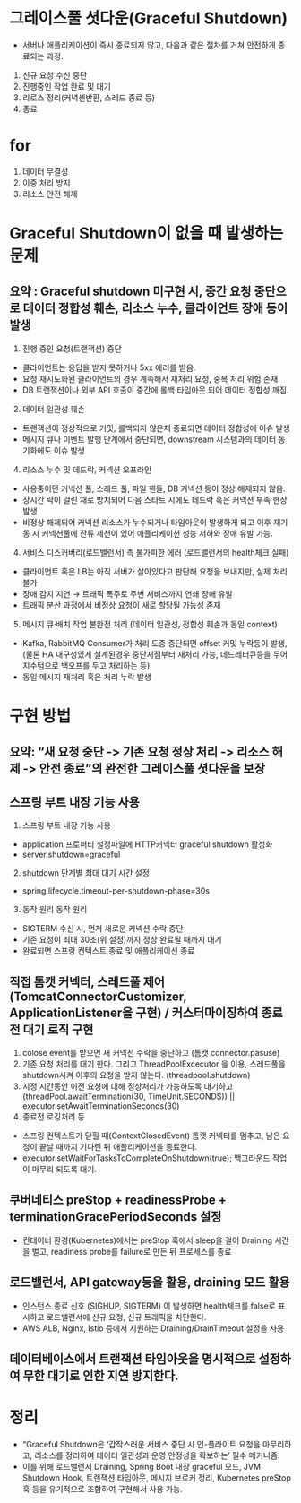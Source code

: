 # 그레이스풀 셧다운(Graceful Shutdown)
- 서버나 애플리케이션이 즉시 종료되지 않고, 다음과 같은 절차를 거쳐 안전하게 종료되는 과정.

1. 신규 요청 수신 중단
2. 진행중인 작업 완료 및 대기
3. 리로스 정리(커녁센반환, 스레드 종료 등)
4. 종료

# for 
1. 데이터 무결성
2. 이중 처리 방지
3. 리소스 안전 해제


# Graceful Shutdown이 없을 때 발생하는 문제
## 요약 : Graceful shutdown 미구현 시, 중간 요청 중단으로 데이터 정합성 훼손, 리소스 누수, 클라이언트 장애 등이 발생


1. 진행 중인 요청(트랜잭션) 중단
- 클라이언트는 응답을 받지 못하거나 5xx 에러를 받음.
- 요청 재시도화된 클라이언트의 경우 계속해서 재처리 요청, 중복 처리 위험 존재.
- DB 트랜잭션이나 외부 API 호출이 중간에 롤백·타임아웃 되어 데이터 정합성 깨짐.

2. 데이터 일관성 훼손
- 트랜잭션이 정상적으로 커밋, 롤백되지 않은채 종료되면 데이터 정합성에 이슈 발생
- 메시지 큐나 이벤트 발행 단계에서 중단되면, downstream 시스템과의 데이터 동기화에도 이슈 발생

4. 리소스 누수 및 데드락, 커넥션 오프라인
- 사용중이던 커넥션 풀, 스레드 풀, 파일 핸들, DB 커넥션 등이 정상 해제되지 않음.
- 장시간 락이 걸린 채로 방치되어 다음 스타트 시에도 데드락 혹은 커넥션 부족 현상 발생
- 비정상 해제되어 커넥션 리소스가 누수되거나 타임아웃이 발생하게 되고 이후 재기동 시 커넥션풀에 잔류 세션이 있어 애플리케이션 성능 저하와 장애 유발 가능.

4. 서비스 디스커버리(로드밸런서) 측 불가피한 에러 (로드밸런서의 health체크 실패)
- 클라이언트 혹은 LB는 아직 서버가 살아있다고 판단해 요청을 보내지만, 실제 처리 불가
- 장애 감지 지연 → 트래픽 폭주로 주변 서비스까지 연쇄 장애 유발
- 트래픽 분산 과정에서 비정상 요청이 새로 할당될 가능성 존재

5. 메시지 큐·배치 작업 불완전 처리 (데이터 일관성, 정합성 훼손과 동일 context)
- Kafka, RabbitMQ Consumer가 처리 도중 중단되면 offset 커밋 누락등이 발생, (물론 HA 내구성있게 설계된경우 중단지점부터 재처리 가능, 데드레터큐등을 두어 지수텀으로 백오프를 두고 처리하는 등)
- 동일 메시지 재처리 혹은 처리 누락 발생


# 구현 방법
## 요약: “새 요청 중단 -> 기존 요청 정상 처리 -> 리소스 해제 -> 안전 종료”의 완전한 그레이스풀 셧다운을 보장

## 스프링 부트 내장 기능 사용
1. 스프링 부트 내장 기능 사용
  -   application 프로퍼티 설정파일에 HTTP커넥터 graceful shutdown 활성화
  -   server.shutdown=graceful 
2. shutdown 단계별 최대 대기 시간 설정
-   spring.lifecycle.timeout-per-shutdown-phase=30s
3. 동작 원리
동작 원리
- SIGTERM 수신 시, 먼저 새로운 커넥션 수락 중단
- 기존 요청이 최대 30초(위 설정)까지 정상 완료될 때까지 대기
- 완료되면 스프링 컨텍스트 종료 및 애플리케이션 종료

## 직접 톰캣 커넥터, 스레드풀 제어 (TomcatConnectorCustomizer, ApplicationListener을 구현) / 커스터마이징하여 종료전 대기 로직 구현
1. colose event를 받으면 새 커넥션 수락을 중단하고 (톰캣 connector.pasuse)
2. 기존 요청 처리를 대기 한다. 그리고 ThreadPoolExcecutor 을 이용, 스레드풀을 shutdown시켜 이후의 요청을 받지 않는다. (threadpool.shutdown)
3. 지정 시간동안 이전 요청에 대해 정상처리가 가능하도록 대기하고(threadPool.awaitTermination(30, TimeUnit.SECONDS)) || executor.setAwaitTerminationSeconds(30)
4. 종료전 로깅처리 등
- 스프링 컨텍스트가 닫힐 때(ContextClosedEvent) 톰캣 커넥터를 멈추고, 남은 요청이 끝날 때까지 기다린 뒤 애플리케이션을 종료한다.
-  executor.setWaitForTasksToCompleteOnShutdown(true); 백그라운드 작업이 마무리 되도록 대기. 

## 쿠버네티스 preStop + readinessProbe + terminationGracePeriodSeconds 설정
- 컨테이너 환경(Kubernetes)에서는 preStop 훅에서 sleep을 걸어 Draining 시간을 벌고, readiness probe를 failure로 만든 뒤 프로세스를 종료

## 로드밸런서, API gateway등을 활용, draining 모드 활용 
- 인스턴스 종료 신호 (SIGHUP, SIGTERM) 이 발생하면 health체크를 false로 표시하고 로드밸런서에 신규 요청, 신규 트래픽을 차단한다. 
- AWS ALB, Nginx, Istio 등에서 지원하는 Draining/DrainTimeout 설정을 사용

## 데이터베이스에서 트랜잭션 타임아웃을 명시적으로 설정하여 무한 대기로 인한 지연 방지한다.


# 정리
- “Graceful Shutdown은 ‘갑작스러운 서비스 중단 시 인-플라이트 요청을 마무리하고, 리소스를 정리하여 데이터 일관성과 운영 안정성을 확보하는’ 필수 메커니즘.
- 이를 위해 로드밸런서 Draining, Spring Boot 내장 graceful 모드, JVM Shutdown Hook, 트랜잭션 타임아웃, 메시지 브로커 정리, Kubernetes preStop 훅 등을 유기적으로 조합하여 구현해서 사용 가능.

